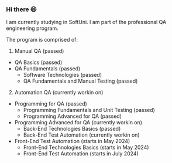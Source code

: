 ### Hi there 😄

I am currently studying in SoftUni. I am part of the professional QA engineering program.

The program is comprised of:
 1. Manual QA (passed)
  - QA Basics (passed)
  - QA Fundamentals (passed)
    * Software Technologies (passed)
    * QA Fundamentals and Manual Testing (passed)
2. Automation QA (currently workin on)
  - Programming for QA (passed)
    * Programming Fundamentals and Unit Testing (passed)
    * Programming Advanced for QA (passed)
  - Programming Advanced for QA (currently workin on)
    * Back-End Technologies Basics (passed)
    * Back-End Test Automation (currently workin on)
  - Front-End Test Automation (starts in May 2024)
    * Front-End Technologies Basics (starts in May 2024)
    * Front-End Test Automation (starts in July 2024)
